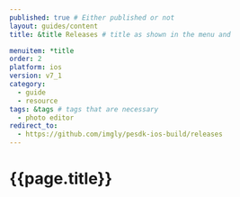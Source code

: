 ```yaml
---
published: true # Either published or not
layout: guides/content
title: &title Releases # title as shown in the menu and

menuitem: *title
order: 2
platform: ios
version: v7_1
category:
  - guide
  - resource
tags: &tags # tags that are necessary
  - photo editor
redirect_to:
  - https://github.com/imgly/pesdk-ios-build/releases
---
```


# {{page.title}}
